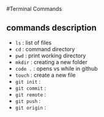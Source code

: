 #Terminal Commands
## commands description 
- `ls` : list of files 
- `cd` : command directory 
- `pwd` : print working  directory 
- `mkdir` : creating a new folder
- `code .` : opens vs while in github
- `touch` : create a new file 
- `git init` :
- `git commit` :
- `git remote` :
- `git push` :
- `git origin` :